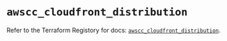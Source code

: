 # `awscc_cloudfront_distribution`

Refer to the Terraform Registory for docs: [`awscc_cloudfront_distribution`](https://registry.terraform.io/providers/hashicorp/awscc/0.70.0/docs/resources/cloudfront_distribution).
